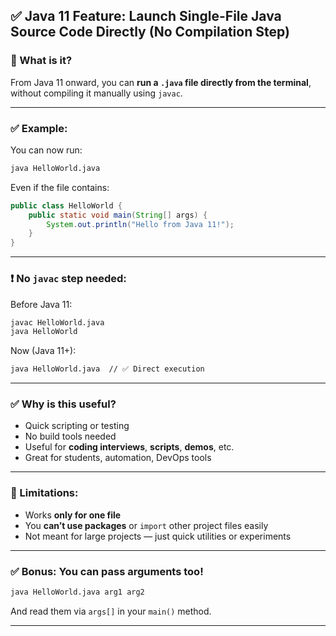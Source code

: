 ## ✅ Java 11 Feature: Launch Single-File Java Source Code Directly (No Compilation Step)

### 🔹 What is it?

From Java 11 onward, you can **run a `.java` file directly from the terminal**, without compiling it manually using `javac`.

---

### ✅ Example:

You can now run:

```bash
java HelloWorld.java
```

Even if the file contains:

```java
public class HelloWorld {
    public static void main(String[] args) {
        System.out.println("Hello from Java 11!");
    }
}
```

---

### ❗ No `javac` step needed:

Before Java 11:

```bash
javac HelloWorld.java
java HelloWorld
```

Now (Java 11+):

```bash
java HelloWorld.java  // ✅ Direct execution
```

---

### ✅ Why is this useful?

* Quick scripting or testing
* No build tools needed
* Useful for **coding interviews**, **scripts**, **demos**, etc.
* Great for students, automation, DevOps tools

---

### 🚫 Limitations:

* Works **only for one file**
* You **can’t use packages** or `import` other project files easily
* Not meant for large projects — just quick utilities or experiments

---

### ✅ Bonus: You can pass arguments too!

```bash
java HelloWorld.java arg1 arg2
```

And read them via `args[]` in your `main()` method.

---

